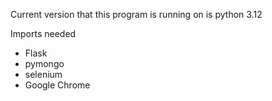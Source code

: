 Current version that this program is running on is python 3.12

Imports needed
* Flask
* pymongo
* selenium
* Google Chrome